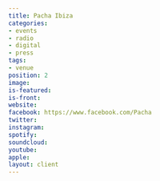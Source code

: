 ```yaml
---
title: Pacha Ibiza
categories:
- events
- radio
- digital
- press
tags:
- venue
position: 2
image: 
is-featured: 
is-front: 
website: 
facebook: https://www.facebook.com/Pacha
twitter: 
instagram: 
spotify: 
soundcloud: 
youtube: 
apple: 
layout: client
---
```


